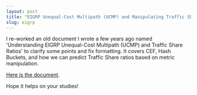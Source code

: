 ```yaml
---
layout: post
title: "EIGRP Unequal-Cost Multipath (UCMP) and Manipulating Traffic Share Count"
slug: eigrp
---
```


I re-worked an old document I wrote a few years ago named 'Understanding EIGRP Unequal-Cost Multipath (UCMP) and Traffic Share Ratios' to clarify some points and fix formatting. It covers CEF, Hash Buckets, and how we can predict Traffic Share ratios based on metric manipulation.

[Here is the document](https://drive.google.com/file/d/1PgNACSRmKrhB5-CqZkDDqgTkiOlvZVjI/view?usp=sharing).

Hope it helps on your studies!
